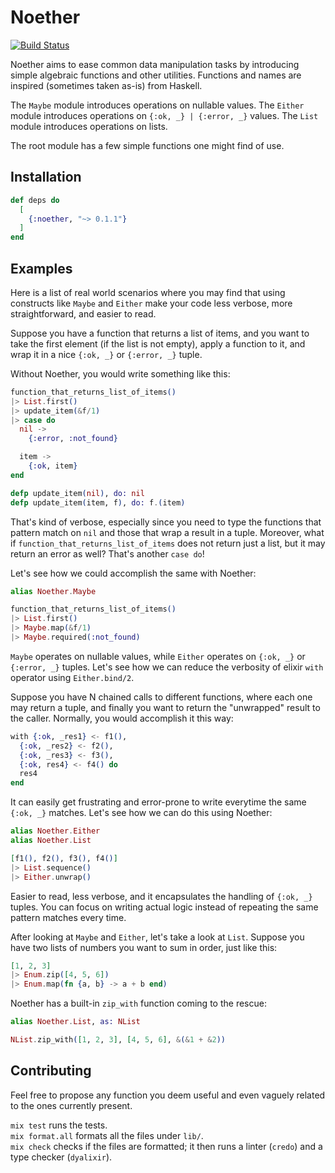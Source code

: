 # Noether

[![Build Status](https://travis-ci.com/sphaso/noether.svg?branch=master)](https://travis-ci.com/sphaso/noether)

Noether aims to ease common data manipulation tasks by introducing simple algebraic functions and other utilities.
Functions and names are inspired (sometimes taken as-is) from Haskell.

The `Maybe` module introduces operations on nullable values.
The `Either` module introduces operations on `{:ok, _} | {:error, _}` values.
The `List` module introduces operations on lists.

The root module has a few simple functions one might find of use.

## Installation

```elixir
def deps do
  [
    {:noether, "~> 0.1.1"}
  ]
end
```

## Examples

Here is a list of real world scenarios where you may find that using constructs like `Maybe` and `Either` make your code less verbose, more straightforward, and easier to read.

Suppose you have a function that returns a list of items, and you want to take the first element (if the list is not empty), apply a function to it, and wrap it in a nice `{:ok, _}` or `{:error, _}` tuple.

Without Noether, you would write something like this:

```elixir
function_that_returns_list_of_items()
|> List.first()
|> update_item(&f/1)
|> case do
  nil ->
    {:error, :not_found}

  item ->
    {:ok, item}
end

defp update_item(nil), do: nil
defp update_item(item, f), do: f.(item)
```

That's kind of verbose, especially since you need to type the functions that pattern match on `nil` and those that wrap a result in a tuple. Moreover, what if `function_that_returns_list_of_items` does not return just a list, but it may return an error as well? That's another `case do`!

Let's see how we could accomplish the same with Noether:

```elixir
alias Noether.Maybe

function_that_returns_list_of_items()
|> List.first()
|> Maybe.map(&f/1)
|> Maybe.required(:not_found)
```

`Maybe` operates on nullable values, while `Either` operates on `{:ok, _}` or `{:error, _}` tuples. Let's see how we can reduce the verbosity of elixir `with` operator using `Either.bind/2`.

Suppose you have N chained calls to different functions, where each one may return a tuple, and finally you want to return the "unwrapped" result to the caller. Normally, you would accomplish it this way:

```elixir
with {:ok, _res1} <- f1(),
  {:ok, _res2} <- f2(),
  {:ok, _res3} <- f3(),
  {:ok, res4} <- f4() do
  res4
end
```

It can easily get frustrating and error-prone to write everytime the same `{:ok, _}` matches. Let's see how we can do this using Noether:

```elixir
alias Noether.Either
alias Noether.List

[f1(), f2(), f3(), f4()]
|> List.sequence()
|> Either.unwrap()
```

Easier to read, less verbose, and it encapsulates the handling of `{:ok, _}` tuples. You can focus on writing actual logic instead of repeating the same pattern matches every time.

After looking at `Maybe` and `Either`, let's take a look at `List`. Suppose you have two lists of numbers you want to sum in order, just like this:

```elixir
[1, 2, 3]
|> Enum.zip([4, 5, 6])
|> Enum.map(fn {a, b} -> a + b end)
```

Noether has a built-in `zip_with` function coming to the rescue:

```elixir
alias Noether.List, as: NList

NList.zip_with([1, 2, 3], [4, 5, 6], &(&1 + &2))
```

## Contributing

Feel free to propose any function you deem useful and even vaguely related to the ones currently present.    

`mix test` runs the tests.    
`mix format.all` formats all the files under `lib/`.    
`mix check` checks if the files are formatted; it then runs a linter (`credo`) and a type checker (`dyalixir`).    

